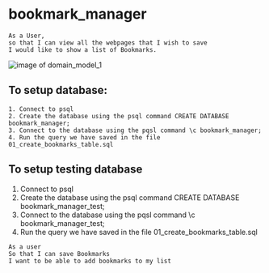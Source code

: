 # bookmark_manager
```
As a User,
so that I can view all the webpages that I wish to save
I would like to show a list of Bookmarks.
```

![image of domain_model_1](/images/domain_model_1.png)

## To setup database:

    1. Connect to psql
    2. Create the database using the psql command CREATE DATABASE bookmark_manager;
    3. Connect to the database using the pqsl command \c bookmark_manager;
    4. Run the query we have saved in the file 01_create_bookmarks_table.sql

## To setup testing database

  1. Connect to psql
  2. Create the database using the psql command CREATE DATABASE bookmark_manager_test;
  3. Connect to the database using the pqsl command \c bookmark_manager_test;
  4. Run the query we have saved in the file 01_create_bookmarks_table.sql

```
As a user
So that I can save Bookmarks
I want to be able to add bookmarks to my list
```
